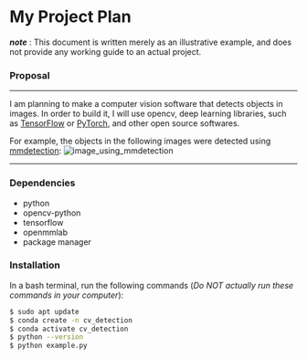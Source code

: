 # My Project Plan 
***note*** : This document is written merely as an illustrative example, and does not provide any working guide to an actual project.

### Proposal
---
I am planning to make a computer vision software that detects objects in images.
In order to build it, I will use opencv, deep learning libraries, such as [TensorFlow](https://www.tensorflow.org/?hl=ko) or [PyTorch](https://pytorch.org/), and other open source softwares.

For example, the objects in the following images were detected using [mmdetection](https://github.com/open-mmlab/mmdetection): 
![image_using_mmdetection](https://user-images.githubusercontent.com/12907710/137271636-56ba1cd2-b110-4812-8221-b4c120320aa9.png)

---
### Dependencies 
- python
- opencv-python
- tensorflow
- openmmlab
- package manager

### Installation
In a bash terminal, run the following commands (*Do NOT actually run these commands in your computer*):

```sh
$ sudo apt update
$ conda create -n cv_detection
$ conda activate cv_detection
$ python --version
$ python example.py
